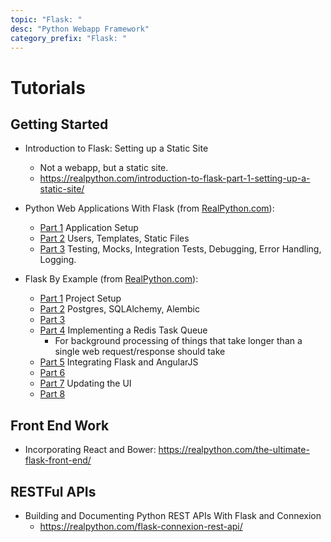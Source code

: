 ```yaml
---
topic: "Flask: "
desc: "Python Webapp Framework"
category_prefix: "Flask: "
---
```



# Tutorials

## Getting Started

* Introduction to Flask: Setting up a Static Site
   * Not a webapp, but a static site.
   * <https://realpython.com/introduction-to-flask-part-1-setting-up-a-static-site/>

* Python Web Applications With Flask (from [RealPython.com](https://realpython.com)):
   * [Part 1](https://realpython.com/python-web-applications-with-flask-part-i/) Application Setup
   * [Part 2](https://realpython.com/python-web-applications-with-flask-part-ii/) Users, Templates, Static Files
   * [Part 3](https://realpython.com/python-web-applications-with-flask-part-iii/)  Testing, Mocks, Integration Tests, Debugging, Error Handling, Logging.


* Flask By Example (from [RealPython.com](https://realpython.com)):
   * [Part 1](https://realpython.com/flask-by-example-part-1-project-setup/) Project Setup
   * [Part 2](https://realpython.com/flask-by-example-part-2-postgres-sqlalchemy-and-alembic/) Postgres, SQLAlchemy, Alembic
   * [Part 3]() 
   * [Part 4](https://realpython.com/flask-by-example-implementing-a-redis-task-queue/) Implementing a Redis Task Queue 
      * For background processing of things that take longer than a single web request/response should take
   * [Part 5](https://realpython.com/flask-by-example-integrating-flask-and-angularjs/) Integrating Flask and AngularJS
   * [Part 6]() 
   * [Part 7](https://realpython.com/flask-by-example-updating-the-ui/) Updating the UI
   * [Part 8]() 

## Front End Work

* Incorporating React and Bower: <https://realpython.com/the-ultimate-flask-front-end/>

## RESTFul APIs

* Building and Documenting Python REST APIs With Flask and Connexion 
   * <https://realpython.com/flask-connexion-rest-api/>

